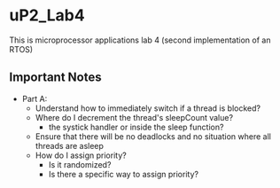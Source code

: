 # uP2_Lab4

This is microprocessor applications lab 4 (second implementation of an RTOS)

## Important Notes

- Part A:
  - Understand how to immediately switch if a thread is blocked?
  - Where do I decrement the thread's sleepCount value?
    - the systick handler or inside the sleep function?
  - Ensure that there will be no deadlocks and no situation where all threads are asleep
  - How do I assign priority?
    - Is it randomized?
    - Is there a specific way to assign priority?
